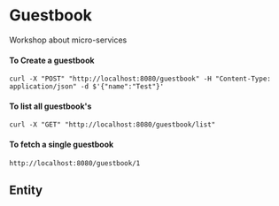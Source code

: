 # Guestbook
Workshop about micro-services



#### To Create a guestbook

```
curl -X "POST" "http://localhost:8080/guestbook" -H "Content-Type: application/json" -d $'{"name":"Test"}'

```

#### To list all guestbook's

```
curl -X "GET" "http://localhost:8080/guestbook/list"

```

#### To fetch a single guestbook

```
http://localhost:8080/guestbook/1

```


## Entity


